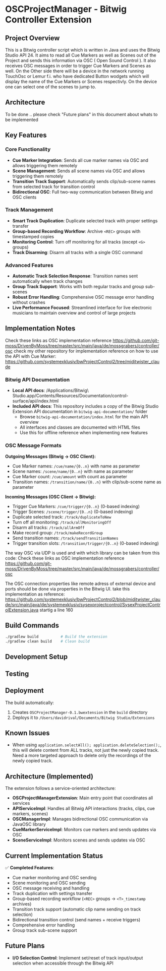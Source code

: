 # OSCProjectManager - Bitwig Controller Extension

## Project Overview
This is a Bitwig controller script which is written in Java and uses the Bitwig Studio API 24. It aims to read all Cue Markers as well as Scenes out of the 
Project and sends this information via OSC ( Open Sound Control ). It also receives OSC messages in order to trigger Cue Markers and Scenes as well. 
On the Other side there will be a device in the network running TouchOsc or Lemur f.i. who have dedicated Button wodgets which will display the name of 
the Cue Markers or Scenes respectivly. On the device one can select one of the scenes to jump to.


## Architecture
To be done .. please check "Future plans" in this document about whats to be implemented

## Key Features

### Core Functionality
- **Cue Marker Integration**: Sends all cue marker names via OSC and allows triggering them remotely
- **Scene Management**: Sends all scene names via OSC and allows triggering them remotely  
- **Transition Track Support**: Automatically sends clip/sub-scene names from selected track for transition control
- **Bidirectional OSC**: Full two-way communication between Bitwig and OSC clients

### Track Management
- **Smart Track Duplication**: Duplicate selected track with proper settings transfer
- **Group-based Recording Workflow**: Archive `<REC>` groups with timestamped copies
- **Monitoring Control**: Turn off monitoring for all tracks (except `<G>` groups)
- **Track Disarming**: Disarm all tracks with a single OSC command

### Advanced Features
- **Automatic Track Selection Response**: Transition names sent automatically when track changes
- **Group Track Support**: Works with both regular tracks and group sub-scenes
- **Robust Error Handling**: Comprehensive OSC message error handling without crashes
- **Live Performance Focused**: Streamlined interface for live electronic musicians to maintain overview and control of large projects

## Implementation Notes
Check these links as OSC implementation reference https://github.com/git-moss/DrivenByMoss/tree/master/src/main/java/de/mossgrabers/controller/osc
check my other repository for implementation reference on how to use the API with Cue Marker: https://github.com/systemexklusiv/bwProjectControl2/tree/miditwister_claude

### Bitwig API Documentation
- **Local API docs**: /Applications/Bitwig\ Studio.app/Contents/Resources/Documentation/control-surface/api/index.html
- **Included API docs**: This repository includes a copy of the Bitwig Studio Extension API documentation in `bitwig-api-documentation/` folder
  - Browse `bitwig-api-documentation/index.html` for the main API overview
  - All interfaces and classes are documented with HTML files
  - Use this for offline reference when implementing new features

### OSC Message Formats

**Outgoing Messages (Bitwig → OSC Client):**
- Cue Marker names: `/cue/name/{0..n}` with name as parameter
- Scene names: `/scene/name/{0..n}` with name as parameter  
- Cue Marker count: `/cue/amount` with count as parameter
- Transition names: `/transition/name/{0..n}` with clip/sub-scene name as parameter

**Incoming Messages (OSC Client → Bitwig):**
- Trigger Cue Markers: `/cue/trigger/{0..n}` (0-based indexing)
- Trigger Scenes: `/scene/trigger/{0..n}` (0-based indexing)
- Duplicate selected track: `/track/duplicateToNew`
- Turn off all monitoring: `/track/allMonitoringOff`
- Disarm all tracks: `/track/allArmOff`
- Make record group: `/track/makeRecordGroup`
- Send transition names: `/track/sendTransitionNames`
- Trigger transition slots: `/transition/trigger/{0..n}` (0-based indexing)

The way OSC via UDP is used and with which library can be taken from this code: Check these links as OSC implementation reference https://github.com/git-moss/DrivenByMoss/tree/master/src/main/java/de/mossgrabers/controller/osc

The OSC connection properties like remote adress of external device and ports should be done via properties in the Bitwig UI. take this implementation as reference:
https://github.com/systemexklusiv/bwProjectControl2/blob/miditwister_claude/src/main/java/de/systemexklusiv/sysexprojectcontrol/SysexProjectControlExtension.java
startig a line 160

## Build Commands

```bash
./gradlew build          # Build the extension
./gradlew clean build    # Clean build
```

## Development Setup
<!-- Document any special setup requirements for development -->

## Testing
<!-- Document testing approach and how to run tests -->

## Deployment
The build automatically:
1. Creates `OSCProjectManager-0.1.bwextension` in the `build` directory
2. Deploys it to `/Users/davidrival/Documents/Bitwig Studio/Extensions`

## Known Issues
<!-- Document any known issues or limitations -->
- When using `application.selectAll(); application.deleteSelection();`, this will delete content from ALL tracks, not just the newly copied track. Need a more targeted approach to delete only the recordings of the newly copied track.

## Architecture (Implemented)

The extension follows a service-oriented architecture:

- **OSCProjectManagerExtension**: Main entry point that coordinates all services
- **APIServiceImpl**: Handles all Bitwig API interactions (tracks, clips, cue markers, scenes)
- **OSCManagerImpl**: Manages bidirectional OSC communication via JavaOSC library
- **CueMarkerServiceImpl**: Monitors cue markers and sends updates via OSC
- **SceneServiceImpl**: Monitors scenes and sends updates via OSC

## Current Implementation Status

✅ **Completed Features**:
- Cue marker monitoring and OSC sending
- Scene monitoring and OSC sending  
- OSC message receiving and handling
- Track duplication with settings transfer
- Group-based recording workflow (`<REC>` groups → `<T>_timestamp` archives)
- Transition track support (automatic clip name sending on track selection)
- Bidirectional transition control (send names + receive triggers)
- Comprehensive error handling
- Group track sub-scene support

## Future Plans
- **I/O Selection Control**: Implement set/reset of track input/output selection when accessible through the Bitwig API